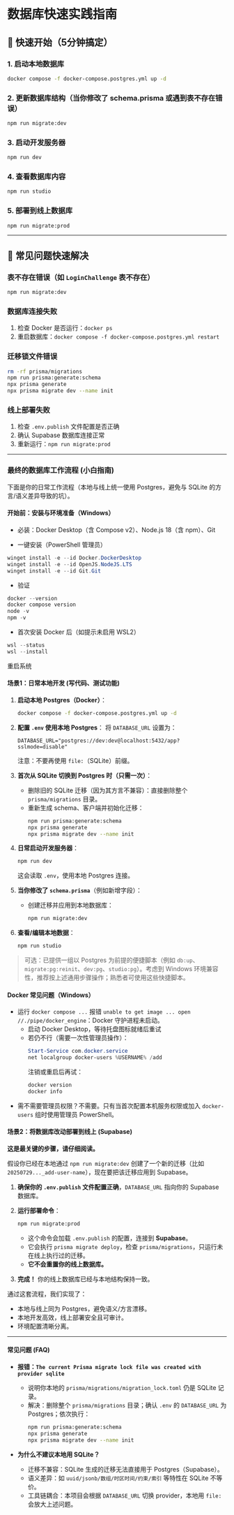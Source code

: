 # 数据库快速实践指南

## 🚀 快速开始（5分钟搞定）

### 1. 启动本地数据库
```bash
docker compose -f docker-compose.postgres.yml up -d
```

### 2. 更新数据库结构（当你修改了 schema.prisma 或遇到表不存在错误）
```bash
npm run migrate:dev
```

### 3. 启动开发服务器
```bash
npm run dev
```

### 4. 查看数据库内容
```bash
npm run studio
```

### 5. 部署到线上数据库
```bash
npm run migrate:prod
```

---

## 🔧 常见问题快速解决

### 表不存在错误（如 `LoginChallenge` 表不存在）
```bash
npm run migrate:dev
```

### 数据库连接失败
1. 检查 Docker 是否运行：`docker ps`
2. 重启数据库：`docker compose -f docker-compose.postgres.yml restart`

### 迁移锁文件错误
```bash
rm -rf prisma/migrations
npm run prisma:generate:schema
npx prisma generate
npx prisma migrate dev --name init
```

### 线上部署失败
1. 检查 `.env.publish` 文件配置是否正确
2. 确认 Supabase 数据库连接正常
3. 重新运行：`npm run migrate:prod`

---

### **最终的数据库工作流程 (小白指南)**

下面是你的日常工作流程（本地与线上统一使用 Postgres，避免与 SQLite 的方言/语义差异导致的坑）。

#### 开始前：安装与环境准备（Windows）

- 必装：Docker Desktop（含 Compose v2）、Node.js 18（含 npm）、Git

- 一键安装（PowerShell 管理员）
```powershell
winget install -e --id Docker.DockerDesktop
winget install -e --id OpenJS.NodeJS.LTS
winget install -e --id Git.Git
```

- 验证
```powershell
docker --version
docker compose version
node -v
npm -v
```

- 首次安装 Docker 后（如提示未启用 WSL2）
```powershell
wsl --status
wsl --install
```
重启系统

#### **场景1：日常本地开发 (写代码、测试功能)**

1.  **启动本地 Postgres（Docker）**：
    ```bash
    docker compose -f docker-compose.postgres.yml up -d
    ```

2.  **配置 `.env` 使用本地 Postgres**：
    将 `DATABASE_URL` 设置为：
    ```env
    DATABASE_URL="postgres://dev:dev@localhost:5432/app?sslmode=disable"
    ```
    注意：不要再使用 `file:`（SQLite）前缀。

3.  **首次从 SQLite 切换到 Postgres 时（只需一次）**：
    - 删除旧的 SQLite 迁移（因为其方言不兼容）：直接删除整个 `prisma/migrations` 目录。
    - 重新生成 schema、客户端并初始化迁移：
      ```bash
      npm run prisma:generate:schema
      npx prisma generate
      npx prisma migrate dev --name init
      ```

4.  **日常启动开发服务器**：
    ```bash
    npm run dev
    ```
    这会读取 `.env`，使用本地 Postgres 连接。

5.  **当你修改了 `schema.prisma`**（例如新增字段）：
    - 创建迁移并应用到本地数据库：
      ```bash
      npm run migrate:dev
      ```

6.  **查看/编辑本地数据**：
    ```bash
    npm run studio
    ```

> 可选：已提供一组以 Postgres 为前提的便捷脚本（例如 `db:up`、`migrate:pg:reinit`、`dev:pg`、`studio:pg`）。考虑到 Windows 环境兼容性，推荐按上述通用步骤操作；熟悉者可使用这些快捷脚本。

#### Docker 常见问题（Windows）

- 运行 `docker compose ...` 报错 `unable to get image ... open //./pipe/docker_engine`：Docker 守护进程未启动。
  - 启动 Docker Desktop，等待托盘图标就绪后重试
  - 若仍不行（需要一次性管理员操作）：
    ```powershell
    Start-Service com.docker.service
    net localgroup docker-users %USERNAME% /add
    ```
    注销或重启后再试：
    ```powershell
    docker version
    docker info
    ```
- 需不需要管理员权限？不需要。只有当首次配置本机服务权限或加入 `docker-users` 组时使用管理员 PowerShell。

#### **场景2：将数据库改动部署到线上 (Supabase)**

**这是最关键的步骤，请仔细阅读。**

假设你已经在本地通过 `npm run migrate:dev` 创建了一个新的迁移（比如 `20250729..._add-user-name`），现在要把该迁移应用到 Supabase。

1.  **确保你的 `.env.publish` 文件配置正确**，`DATABASE_URL` 指向你的 Supabase 数据库。

2.  **运行部署命令**：
    ```bash
    npm run migrate:prod
    ```
    *   这个命令会加载 `.env.publish` 的配置，连接到 **Supabase**。
    *   它会执行 `prisma migrate deploy`，检查 `prisma/migrations`，只运行未在线上执行过的迁移。
    *   **它不会重置你的线上数据库。**

3.  **完成！** 你的线上数据库已经与本地结构保持一致。

通过这套流程，我们实现了：
*   本地与线上同为 Postgres，避免语义/方言漂移。
*   本地开发高效，线上部署安全且可审计。
*   环境配置清晰分离。

---

#### 常见问题 (FAQ)

- **报错：`The current Prisma migrate lock file was created with provider sqlite`**
  - 说明你本地的 `prisma/migrations/migration_lock.toml` 仍是 SQLite 记录。
  - 解决：删除整个 `prisma/migrations` 目录；确认 `.env` 的 `DATABASE_URL` 为 Postgres；依次执行：
    ```bash
    npm run prisma:generate:schema
    npx prisma generate
    npx prisma migrate dev --name init
    ```

- **为什么不建议本地用 SQLite？**
  - 迁移不兼容：SQLite 生成的迁移无法直接用于 Postgres（Supabase）。
  - 语义差异：如 `uuid/jsonb/数组/时区时间/约束/索引` 等特性在 SQLite 不等价。
  - 工具链耦合：本项目会根据 `DATABASE_URL` 切换 provider，本地用 `file:` 会放大上述问题。